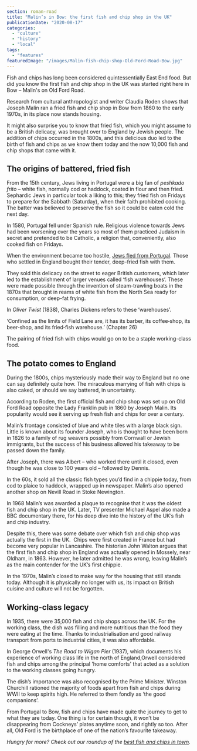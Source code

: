 ```yaml
---
section: roman-road
title: "Malin’s in Bow: the first fish and chip shop in the UK"
publicationDate: "2020-08-17"
categories: 
  - "culture"
  - "history"
  - "local"
tags: 
  - "features"
featuredImage: "/images/Malin-fish-chip-shop-Old-Ford-Road-Bow.jpg"
---
```


Fish and chips has long been considered quintessentially East End food. But did you know the first fish and chip shop in the UK was started right here in Bow – Malin's on Old Ford Road.

Research from cultural anthropologist and writer Claudia Roden shows that Joseph Malin ran a fried fish and chip shop in Bow from 1860 to the early 1970s, in its place now stands housing.

It might also surprise you to know that fried fish, which you might assume to be a British delicacy, was brought over to England by Jewish people. The addition of chips occurred in the 1800s, and this delicious duo led to the birth of fish and chips as we know them today and the now 10,000 fish and chip shops that came with it.

## **The origins of battered, fried fish**

From the 15th century, Jews living in Portugal were a big fan of _peshkado frito_ – white fish, normally cod or haddock, coated in flour and then fried. Sephardic Jews in particular took a liking to this; they fried fish on Fridays to prepare for the Sabbath (Saturday), when their faith prohibited cooking. The batter was believed to preserve the fish so it could be eaten cold the next day.

In 1580, Portugal fell under Spanish rule. Religious violence towards Jews had been worsening over the years so most of them practiced Judaism in secret and pretended to be Catholic, a religion that, conveniently, also cooked fish on Fridays. 

When the environment became too hostile, [Jews fled from Portugal](https://romanroadlondon.com/velho-cemetery-mile-end-jewish-history/). Those who settled in England bought their tender, deep-fried fish with them.

They sold this delicacy on the street to eager British customers, which later led to the establishment of larger venues called ‘fish warehouses’. These were made possible through the invention of steam-trawling boats in the 1870s that brought in reams of white fish from the North Sea ready for consumption, or deep-fat frying.

In _Oliver Twist_ (1838), Charles Dickens refers to these ‘warehouses’.

‘Confined as the limits of Field Lane are, it has its barber, its coffee‑shop, its beer‑shop, and its fried‑fish warehouse.’ (Chapter 26)

The pairing of fried fish with chips would go on to be a staple working-class food.

## **The potato comes to England**

During the 1800s, chips mysteriously made their way to England but no one can say definitely quite how. The miraculous marrying of fish with chips is also caked, or should we say battered, in uncertainty. 

According to Roden, the first official fish and chip shop was set up on Old Ford Road opposite the Lady Franklin pub in 1860 by Joseph Malin. Its popularity would see it serving up fresh fish and chips for over a century. 

Malin’s frontage consisted of blue and white tiles with a large black sign. Little is known about its founder Joseph, who is thought to have been born in 1826 to a family of rug weavers possibly from Cornwall or Jewish immigrants, but the success of his business allowed his takeaway to be passed down the family. 

After Joseph, there was Albert – who worked there until it closed, even though he was close to 100 years old – followed by Dennis. 

In the 60s, it sold all the classic fish types you’d find in a chippie today, from cod to plaice to haddock, wrapped up in newspaper. Malin’s also opened another shop on Nevill Road in Stoke Newington. 

In 1968 Malin’s was awarded a plaque to recognise that it was the oldest fish and chip shop in the UK. Later, TV presenter Michael Aspel also made a BBC documentary there, for his deep dive into the history of the UK’s fish and chip industry.

Despite this, there was some debate over which fish and chip shop was actually the first in the UK.  Chips were first created in France but had become very popular in Lancashire. The historian John Walton argues that the first fish and chip shop in England was actually opened in Mossely, near Oldham, in 1863. However, he later admitted he was wrong, leaving Malin’s as the main contender for the UK’s first chippie. 

In the 1970s, Malin’s closed to make way for the housing that still stands today. Although it is physically no longer with us, its impact on British cuisine and culture will not be forgotten. 

## **Working-class legacy**

In 1935, there were 35,000 fish and chip shops across the UK. For the working class, the dish was filling and more nutritious than the food they were eating at the time. Thanks to industrialisation and good railway transport from ports to industrial cities, it was also affordable.

In George Orwell's _The Road to Wigan Pier_ (1937), which documents his experience of working class life in the north of England,Orwell considered fish and chips among the principal 'home comforts' that acted as a solution to the working classes going hungry.

The dish’s importance was also recognised by the Prime Minister. Winston Churchill rationed the majority of foods apart from fish and chips during WWII to keep spirits high. He referred to them fondly as ‘the good companions’.

From Portugal to Bow, fish and chips have made quite the journey to get to what they are today. One thing is for certain though, it won’t be disappearing from Cockneys’ plates anytime soon, and rightly so too. After all, Old Ford is the birthplace of one of the nation’s favourite takeaway. 

_Hungry for more? Check out our roundup of the [best fish and chips in town](https://romanroadlondon.com/best-fish-and-chips/)._
